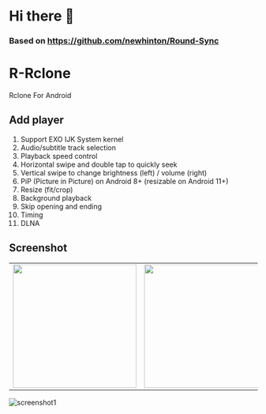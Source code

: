 # Hi there 👋

### Based on https://github.com/newhinton/Round-Sync 

# R-Rclone

Rclone For Android

## Add player
1. Support EXO IJK System kernel
2. Audio/subtitle track selection
3. Playback speed control
4. Horizontal swipe and double tap to quickly seek
5. Vertical swipe to change brightness (left) / volume (right)
6. PiP (Picture in Picture) on Android 8+ (resizable on Android 11+)
7. Resize (fit/crop)
8. Background playback
9. Skip opening and ending
10. Timing
11. DLNA


## Screenshot
<table class="half">
    <tr>
        <td>
    <img src="https://raw.githubusercontent.com/NextPlayerCloud/R-Rclone/main/screenshot/screenshot2.jpg" width="250"/>
            </td>
        <td><img src="https://raw.githubusercontent.com/NextPlayerCloud/R-Rclone/main/screenshot/screenshot3.jpg" width="250"/></td>
        <td><img src="https://raw.githubusercontent.com/NextPlayerCloud/R-Rclone/main/screenshot/screenshot4.jpg" width="250"/></td>
        </tr>
</table>

![screenshot1](https://raw.githubusercontent.com/NextPlayerCloud/R-Rclone/main/screenshot/screenshot1.jpg)
